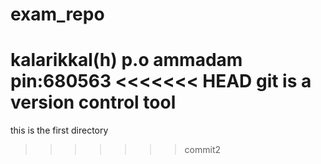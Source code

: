 # exam_repo
kalarikkal(h)
p.o ammadam
pin:680563
<<<<<<< HEAD
git is a version control tool
=======
this is the first directory
>>>>>>> commit2
